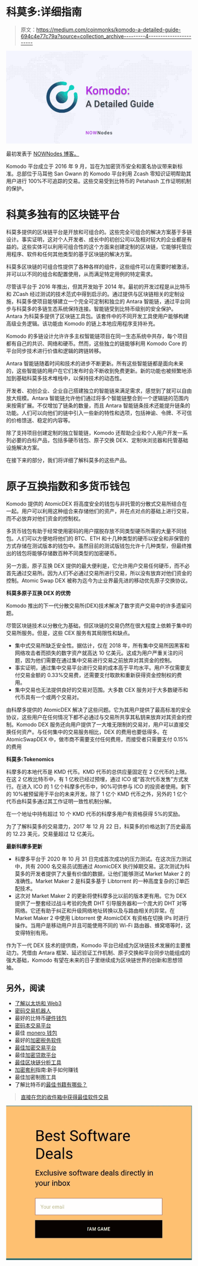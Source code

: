 # 科莫多:详细指南

> 原文：<https://medium.com/coinmonks/komodo-a-detailed-guide-694c4e77c79a?source=collection_archive---------4----------------------->

![](img/1d3ebafe500e63837d76f12d1f9cd166.png)

最初发表于 [NOWNodes 博客。](https://nownodes.io/blog/komodo-a-detailed-guide)

Komodo 平台成立于 2016 年 9 月，旨在为加密货币安全和匿名协议带来新标准。总部位于马耳他 San Gwann 的 Komodo 平台利用 Zcash 零知识证明帮助其用户进行 100%不可追踪的交易。这些交易受到比特币的 Petahash 工作证明机制的保护。

# 科莫多独有的区块链平台

科莫多提供的区块链平台是开放和可组合的。这些完全可组合的解决方案基于多链设计。事实证明，这对个人开发者、成长中的初创公司以及相对较大的企业都是有益的。这些实体可以利用可组合性的这个方面来创建定制的区块链，它能够托管应用程序、软件和任何其他类型的基于区块链的解决方案。

科莫多区块链的可组合性提供了各种各样的组件，这些组件可以在需要时被激活，并可以以不同的组合和配置使用，从而满足特定用例的特定需求。

尽管该平台于 2016 年推出，但其开发始于 2014 年。最初的开发过程是从比特币和 ZCash 经过测试的技术范式中得到启示的。通过提供与区块链相关的定制设施，科莫多使项目能够建立一个完全可定制和独立的 Antara 智能链，通过平台同步与科莫多的多链生态系统保持连接。智能链受到比特币级别的安全保护。Antara 为科莫多提供了区块链工具包。该套件中的不同开发工具使用户能够构建高级业务逻辑。该功能由 Komodo 的链上本地应用程序支持补充。

Komodo 的多链设计允许许多主权智能链项目在同一生态系统中共存，每个项目都有自己的共识、网络和硬币。然而，这些独立的链能够利用 Komodo Core 的平台同步技术进行价值和逻辑的跨链转移。

Antara 智能链随着时间和技术的进步不断更新。所有这些智能链都是面向未来的，这些智能链的用户在它们发布时会不断收到免费更新。新的功能也被频繁地添加到基础科莫多技术堆栈中，以保持技术的动态性。

开发者、初创企业、企业自己搭建独立的智能链来满足需求，感觉到了就可以自由放大规模。Antara 智能链允许他们通过将多个智能链整合到一个逻辑链的范围内来按需扩展。不仅增加了链条的数量，而且 Antara 智能链条技术还能提升链条的功能。人们可以向他们的链中引入一些新的特性和选项，包括神谕、令牌、不可信的价格馈送、稳定的内容等。

除了支持项目创建定制的独立智能链，Komodo 还帮助企业和个人用户开发一系列必要的白标产品，包括多硬币钱包、原子交换 DEX、定制块浏览器和托管基础设施解决方案。

在接下来的部分，我们将详细了解科莫多的这些产品。

# 原子互换指数和多货币钱包

Komodo 提供的 AtomicDEX 将高度安全的钱包与非托管的分散式交易所结合在一起。用户可以利用这种组合来存储他们的资产，并在点对点的基础上进行交易，而不必放弃对他们资金的控制权。

多货币钱包有助于经常使用密码的用户摆脱存放不同类型硬币所需的大量不同钱包。人们可以方便地将他们的 BTC、ETH 和十几种类型的硬币以安全和非保管的方式存储在测试版本的钱包中。虽然目前的测试版钱包允许十几种类型，但最终推出的钱包将能够存储数百种不同类型的加密硬币。

另一方面，原子互换 DEX 提供的最大便利是，它允许用户交易任何硬币，而不必首先通过交易所。因为人们不必通过交易所进行交易，所以没有放弃对他们资金的控制。Atomic Swap DEX 被称为迄今为止业界最先进的移动优先原子交换协议。

**科莫多原子互换 DEX 的优势**

Komodo 推出的下一代分散交易所(DEX)技术解决了数字资产交易中的许多遗留问题。

尽管区块链技术以分散化为基础，但区块链的交易仍然在很大程度上依赖于集中的交易所服务。但是，这些 CEX 服务有其局限性和缺点。

*   集中式交易所缺乏安全性。据估计，仅在 2018 年，所有集中交易所因黑客和网络攻击者而损失的数字资产就高达 10 亿美元。这成为用户严重关注的问题，因为他们需要在通过集中交易进行交易之前放弃对其资金的控制。
*   事实证明，通过集中交易平台进行交易的成本高于平均水平。用户不仅需要支付交易金额的 0.33%交易费，还需要支付取款和重新获得资金控制权的费用。
*   集中交易也无法提供良好的交易对范围。大多数 CEX 服务对于大多数硬币和代币具有一个或两个交易对。

由科摩多提供的 AtomicDEX 解决了这些问题。它为其用户提供了最高标准的安全协议，这些用户在任何情况下都不必通过与交易所共享其私钥来放弃对其资金的控制。Komodo DEX 服务还向用户提供了一大堆无限制的交易对，用户可以直接交换任何资产。与任何集中的交易服务相比，DEX 的费用也要低得多。在 AtomicSwapDEX 中，做市商不需要支付任何费用，而接受者只需要支付 0.15%的费用

**科莫多:Tokenomics**

科摩多的本地代币是 KMD 代币。KMD 代币的总供应量固定在 2 亿代币的上限。在这 2 亿枚比特币中，有 1 亿枚已经过预埋，通过 ICO 或“首次代币发售”方式发行。在进入 ICO 的 1 亿个科摩多代币中，90%可供参与 ICO 的投资者使用。剩下的 10%被预留用于平台的未来开发。除了 1 亿个 KMD 代币之外，另外的 1 亿个代币由科莫多通过其工作证明一致性机制分解。

在一个地址中持有超过 10 个 KMD 代币的科摩多用户有资格获得 5%的奖励。

为了了解科莫多的交易潜力，2017 年 12 月 22 日，科莫多的价格达到了历史最高的 12.23 美元，交易量超过 12 亿美元。

**最新科摩多更新**

*   科摩多平台于 2020 年 10 月 31 日完成首次成功的压力测试。在这次压力测试中，共有 2000 名交易员试图通过 AtomicDEX 执行掉期交易。这次测试为科莫多的开发者提供了大量有价值的数据，让他们能够测试 Market Maker 2 的准确性。Market Maker 2 是科莫多基于 Libtorrent 的一种高度复杂的订单匹配技术。
*   这次对 Market Maker 2 的更新将使科摩多比以前的版本更有用。它为 DEX 提供了一整套经过战斗考验的免费 DHT 引导服务器和一个庞大的 DHT 对等网络。它还有助于纠正和升级网络地址转换以及与路由相关的异常。在 Market Maker 2 中使用 Libtorrent 使 AtomicDEX 有资格在切换 IPs 时进行操作。当用户是移动用户并且可能使用不同的 Wi-Fi 路由器、蜂窝塔等时，这变得特别有用。

作为下一代 DEX 技术的提供商，Komodo 平台已经成为区块链技术发展的主要推动力。凭借由 Antara 框架、延迟验证工作机制、原子交换和平台同步功能组成的强大基础，Komodo 有望在未来的日子里继续成为区块链世界的创新和思想领袖。

## 另外，阅读

*   [了解以太坊和 Web3](https://blog.coincodecap.com/go/learn)
*   [密码交易机器人](/coinmonks/crypto-trading-bot-c2ffce8acb2a)
*   最好的比特币[硬件钱包](/coinmonks/the-best-cryptocurrency-hardware-wallets-of-2020-e28b1c124069?source=friends_link&sk=324dd9ff8556ab578d71e7ad7658ad7c)
*   [密码本交易平台](/coinmonks/top-10-crypto-copy-trading-platforms-for-beginners-d0c37c7d698c)
*   最佳 [monero 钱包](https://blog.coincodecap.com/best-monero-wallets)
*   最好的[加密税务软件](/coinmonks/best-crypto-tax-tool-for-my-money-72d4b430816b)
*   [最佳加密交易平台](/coinmonks/the-best-crypto-trading-platforms-in-2020-the-definitive-guide-updated-c72f8b874555)
*   最佳[加密贷款平台](/coinmonks/top-5-crypto-lending-platforms-in-2020-that-you-need-to-know-a1b675cec3fa)
*   [最佳区块链分析工具](https://bitquery.io/blog/best-blockchain-analysis-tools-and-software)
*   [加密套利](/coinmonks/crypto-arbitrage-guide-how-to-make-money-as-a-beginner-62bfe5c868f6)指南:新手如何赚钱
*   最佳加密制图工具
*   了解比特币的[最佳书籍有哪些？](/coinmonks/what-are-the-best-books-to-learn-bitcoin-409aeb9aff4b)

> [直接在您的收件箱中获得最佳软件交易](/coinmonks/newsletters/coinmonks)

[![](img/160ce73bd06d46c2250251e7d5969f9d.png)](https://medium.com/coinmonks/newsletters/coinmonks)